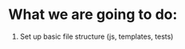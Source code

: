 What we are going to do:
========================

1) Set up basic file structure (js, templates, tests)

